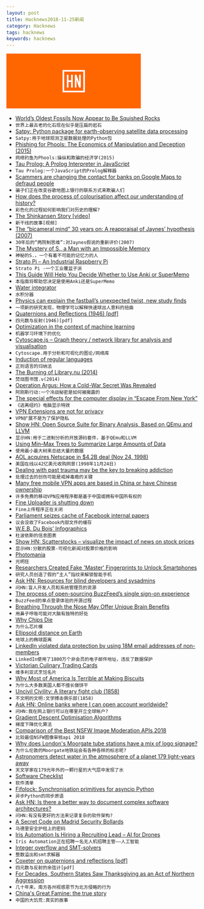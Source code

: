 ```yaml
---
layout: post
title: Hacknews2018-11-25新闻
category: Hacknews
tags: hacknews
keywords: hacknews
---
```


![haccknews-banner](/assets/image/hacknews-banner.jpg)

- [World’s Oldest Fossils Now Appear to Be Squished Rocks](https://www.quantamagazine.org/worlds-oldest-fossils-now-appear-to-be-squished-rocks-20181022/)
- `世界上最古老的化石现在似乎是压扁的岩石`
- [Satpy: Python package for earth-observing satellite data processing](https://github.com/pytroll/satpy)
- `Satpy:用于地球观测卫星数据处理的Python包`
- [Phishing for Phools: The Economics of Manipulation and Deception (2015)](https://www.economist.com/books-and-arts/2015/09/17/you-have-been-warned)
- `网络钓鱼为Phools:操纵和欺骗的经济学(2015)`
- [Tau Prolog: A Prolog Interpreter in JavaScript](http://tau-prolog.org/)
- `Tau Prolog:一个JavaScript的Prolog解释器`
- [Scammers are changing the contact for banks on Google Maps to defraud people](https://www.businessinsider.com/scammers-edit-google-maps-bank-listings-fraud-2018-11)
- `骗子们正在改变谷歌地图上银行的联系方式来欺骗人们`
- [How does the process of colourisation affect our understanding of history?](https://www.historytoday.com/paul-lay/any-colour-you)
- `彩色化的过程如何影响我们对历史的理解?`
- [The Shinkansen Story [video]](https://www.youtube.com/watch?v=T3LLgzO_PrI)
- `新干线的故事[视频]`
- [The “bicameral mind” 30 years on: A reappraisal of Jaynes’ hypothesis (2007)](https://www.functionalneurology.com/materiale_cic/224_XXII_1/2108_the%20bicamiral/)
- `30年后的“两院制思维”:对Jaynes假说的重新评价(2007)`
- [The Mystery of S., a Man with an Impossible Memory](https://www.newyorker.com/books/page-turner/the-mystery-of-s-the-man-with-an-impossible-memory)
- `神秘的S.，一个有着不可能的记忆力的人`
- [Strato Pi – An Industrial Raspberry Pi](https://www.sferalabs.cc/strato-pi/)
- `Strato Pi -一个工业覆盆子派`
- [This Guide Will Help You Decide Whether to Use Anki or SuperMemo](https://masterhowtolearn.wordpress.com/2018/11/25/this-guide-will-help-you-decide-whether-to-use-anki-or-supermemo/)
- `本指南将帮助您决定是使用Anki还是SuperMemo`
- [Water integrator](https://en.wikipedia.org/wiki/Water_integrator)
- `水积分器`
- [Physics can explain the fastball’s unexpected twist, new study finds](https://arstechnica.com/science/2018/11/physics-can-explain-the-fastballs-unexpected-twist-new-study-finds/)
- `一项新的研究发现，物理学可以解释快速球出人意料的扭曲`
- [Quaternions and Reflections (1946) [pdf]](http://www.math.utah.edu/~ptrapa/math-library/coxeter/Coxeter-Quaternions-and-reflections-AMM-1946.pdf)
- `四元数与反射(1946)[pdf]`
- [Optimization in the context of machine learning](https://blog.algorithmia.com/introduction-to-optimizers/)
- `机器学习环境下的优化`
- [Cytoscape.js – Graph theory / network library for analysis and visualisation](http://js.cytoscape.org/)
- `Cytoscape.用于分析和可视化的图论/网络库`
- [Induction of regular languages](https://en.wikipedia.org/wiki/Induction_of_regular_languages)
- `正则语言的归纳法`
- [The Burning of Library.nu (2014)](https://knowledgeutopia.wordpress.com/2014/01/22/the-burning-of-library-nu/)
- `焚烧图书馆.ν(2014)`
- [Operation Argus: How a Cold-War Secret Was Revealed](https://www.theatlantic.com/science/archive/2018/11/operation-argus-how-cold-war-secret-new-york-times/575983/)
- `阿刚斯行动:一个冷战秘密是如何被揭露的`
- [The special effects for the computer display in “Escape From New York”](https://twitter.com/Foone/status/1066284025600339968)
- `《逃离纽约》电脑显示特效`
- [VPN Extensions are not for privacy](https://blog.innerht.ml/vpn-extensions-are-not-for-privacy/)
- `VPN扩展不是为了保护隐私`
- [Show HN: Open Source Suite for Binary Analysis, Based on QEmu and LLVM](https://rev.ng/)
- `显示HN:用于二进制分析的开放源码套件，基于QEmu和LLVM`
- [Using Min–Max Trees to Summarize Large Amounts of Data](https://www.kdab.com/a-speed-up-for-charting-on-embedded/)
- `使用最小最大树来总结大量的数据`
- [AOL acquires Netscape in $4.2B deal (Nov 24, 1998)](https://money.cnn.com/1998/11/24/technology/aol/)
- `美国在线以42亿美元收购网景(1998年11月24日)`
- [Dealing with past trauma may be the key to breaking addiction](https://www.theguardian.com/lifeandstyle/2018/nov/24/joanna-moorhead-gabriel-mate-trauma-addiction-treat)
- `处理过去的创伤可能是戒掉毒瘾的关键`
- [Many free mobile VPN apps are based in China or have Chinese ownership](https://www.zdnet.com/article/many-free-mobile-vpn-apps-are-based-in-china-or-have-chinese-ownership/)
- `许多免费的移动VPN应用程序都是基于中国或拥有中国所有权的`
- [Fine Uploader is shutting down](https://github.com/FineUploader/fine-uploader/issues/2073)
- `Fine上传程序正在关闭`
- [Parliament seizes cache of Facebook internal papers](https://www.theguardian.com/technology/2018/nov/24/mps-seize-cache-facebook-internal-papers)
- `议会没收了Facebook内部文件的缓存`
- [W.E.B. Du Bois’ Infographics](https://www.smithsonianmag.com/history/first-time-together-and-color-book-displays-web-du-bois-visionary-infographics-180970826/#Di2y0svJ5HrpDBhf.99)
- `杜波依斯的信息图表`
- [Show HN: Scatterstocks – visualize the impact of news on stock prices](https://scatterstocks.com/index.html?symbols=AAPL,GOOGL,DVMT,MSFT,AMZN&amp;events=QXBwbGUgVW52ZWlscyBOZXcgaVBhZCBhbmQgTWFjQm9vayBBaXItMTAvMzAvMjAxOEAhQFN0b2NrcyBEaXZlIEFmdGVyIEFwcGxlIFN1cHBsaWVyIFNsYXNoZXMgT3V0bG9vay0xMS8xMi8yMDE4QCFAR29vZ2xlIFdvcmtlcnMgUmVqZWN0IFNpbGljb24gVmFsbGV5IEluZGl2aWR1YWxpc20gaW4gV2Fsa291dC0xMS8wNi8yMDE4QCFA)
- `显示HN:分散的股票-可视化新闻对股票价格的影响`
- [Photomania](https://www.lrb.co.uk/v40/n22/emilie-bickerton/photomania)
- `光明狂`
- [Researchers Created Fake &#39;Master&#39; Fingerprints to Unlock Smartphones](https://motherboard.vice.com/en_us/article/bjenyd/researchers-created-fake-master-fingerprints-to-unlock-smartphones)
- `研究人员创造了假的“主人”指纹来解锁智能手机`
- [Ask HN: Resources for blind developers and sysadmins](item?id=18522497)
- `问HN:盲人开发人员和系统管理员的资源`
- [The process of open-sourcing BuzzFeed’s single sign-on experience](https://increment.com/security/open-sourcing-buzzfeeds-single-sign-on-process/)
- `BuzzFeed的单点登录体验的开源过程`
- [Breathing Through the Nose May Offer Unique Brain Benefits](https://www.nytimes.com/2018/11/20/well/mind/breathing-through-the-nose-may-offer-unique-brain-benefits.html)
- `用鼻子呼吸可能对大脑有独特的好处`
- [Why Chips Die](https://semiengineering.com/why-chips-die/)
- `为什么芯片模`
- [Ellipsoid distance on Earth](https://www.johndcook.com/blog/2018/11/24/spheroid-distance/)
- `地球上的椭球距离`
- [LinkedIn violated data protection by using 18M email addresses of non-members](https://techcrunch.com/2018/11/24/linkedin-ireland-data-protection/)
- `LinkedIn使用了1800万个非会员的电子邮件地址，违反了数据保护`
- [Victorian Culinary Trading Cards](https://www.atlasobscura.com/articles/victorian-food-trade-cards)
- `维多利亚式烹饪名片`
- [Why Most of America Is Terrible at Making Biscuits](https://www.theatlantic.com/health/archive/2018/11/better-biscuits-south-thanksgiving/576526/)
- `为什么大多数美国人都不擅长做饼干`
- [Uncivil Civility: A literary fight club (1858)](https://www.laphamsquarterly.org/rivalry-feud/uncivil-civility)
- `不文明的文明:文学搏击俱乐部(1858)`
- [Ask HN: Online banks where I can open account worldwide?](item?id=18526090)
- `问HN:我在网上银行可以在哪里开立全球帐户?`
- [Gradient Descent Optimisation Algorithms](https://towardsdatascience.com/10-gradient-descent-optimisation-algorithms-86989510b5e9)
- `梯度下降优化算法`
- [Comparison of the Best NSFW Image Moderation APIs 2018](https://towardsdatascience.com/comparison-of-the-best-nsfw-image-moderation-apis-2018-84be8da65303)
- `比较最佳NSFW图像审核api 2018`
- [Why does London&#39;s Moorgate tube stations have a mix of logo signage?](https://twitter.com/MrTimDunn/status/1065880618662313984)
- `为什么伦敦的Moorgate地铁站会有各种各样的标志呢?`
- [Astronomers detect water in the atmosphere of a planet 179 light-years away](https://www.universetoday.com/140610/astronomers-detect-water-in-the-atmosphere-of-a-planet-179-light-years-away/)
- `天文学家在179光年外的一颗行星的大气层中发现了水`
- [Software Checklist](https://www.solipsys.co.uk/new/SoftwareChecklist.html?HN_rk24)
- `软件清单`
- [Fifolock: Synchronisation primitives for asyncio Python](https://github.com/michalc/fifolock)
- `异步Python的同步原语`
- [Ask HN: Is there a better way to document complex software architectures?](item?id=18508284)
- `问HN:有没有更好的方法来记录复杂的软件架构?`
- [A Secret Code on Madrid Security Bollards](https://www.atlasobscura.com/articles/secret-code-on-madrid-security-bollards)
- `马德里安全护柱上的密码`
- [Iris Automation Is Hiring a Recruiting Lead – AI for Drones](http://www.irisonboard.com/careers/)
- `Iris Automation正在招聘一名无人机招聘主管——人工智能`
- [Integer overflow and SMT-solvers](https://yurichev.com/blog/int_over/)
- `整数溢出和smt求解器`
- [Coxeter on quaternions and reflections [pdf]](http://www.math.utah.edu/~ptrapa/math-library/coxeter/Coxeter-Quaternions-and-reflections-AMM-1946.pdf#page=2)
- `四元数与反射的余弦计[pdf]`
- [For Decades, Southern States Saw Thanksgiving as an Act of Northern Aggression](https://www.atlasobscura.com/articles/thanksgiving-pumpkin-pie-culture-war)
- `几十年来，南方各州视感恩节为北方侵略的行为`
- [China&#39;s Great Famine: the true story](https://www.theguardian.com/world/2013/jan/01/china-great-famine-book-tombstone)
- `中国的大饥荒:真实的故事`

